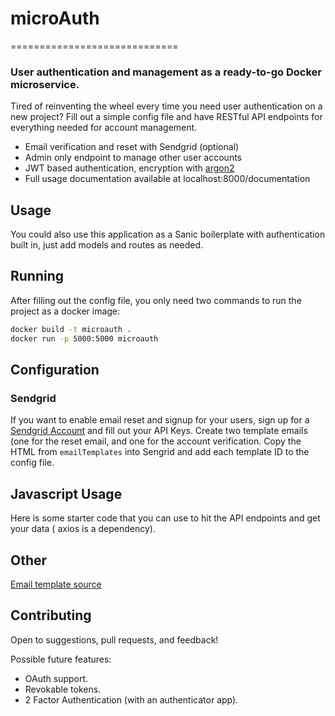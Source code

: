 # microAuth
=============================

### User authentication and management as a ready-to-go Docker microservice.

Tired of reinventing the wheel every time you need user authentication on a new project? Fill out a simple config file and have RESTful API endpoints for everything needed for account management. 


* Email verification and reset with Sendgrid (optional)
* Admin only endpoint to manage other user accounts
* JWT based authentication, encryption with [argon2](https://github.com/P-H-C/phc-winner-argon2)
* Full usage documentation available at localhost:8000/documentation


## Usage
You could also use this application as a Sanic boilerplate with authentication built in, just add models and routes as needed.

## Running

After filling out the config file, you only need two commands to run the project as a docker image:
```bash
docker build -t microauth .
docker run -p 5000:5000 microauth
```

## Configuration



### Sendgrid

If you want to enable email reset and signup for your users, sign up for a [Sendgrid Account](https://sendgrid.com) and fill out your API Keys. Create two template emails (one for the reset email, and one for the account verification. Copy the HTML from `emailTemplates` into Sengrid and add each template ID to the config file.

## Javascript Usage

Here is some starter code that you can use to hit the API endpoints and get your data ( axios is a dependency).


## Other

[Email template source](https://github.com/leemunroe/responsive-html-email-template)
 
## Contributing 

Open to suggestions, pull requests, and feedback!

Possible future features:
* OAuth support.
* Revokable tokens.
* 2 Factor Authentication (with an authenticator app).


